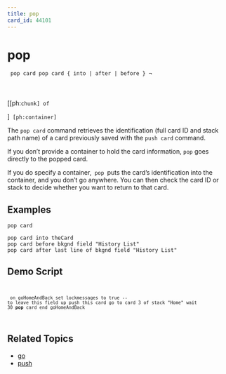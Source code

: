 ```yaml
---
title: pop
card_id: 44101
---
```


# pop

<code><pre>
pop card
pop card { into | after | before }  ¬
       
</pre></code>

[[ph:<code>chunk] of
</pre></code>

]<code> [ph:container]
</pre></code>


The <code>pop card</code> command retrieves the identification (full card ID and stack path name) of a card previously saved with the <code>push card</code> command.

If you don’t provide a container to hold the card information, <code>pop</code> goes directly to the popped card. 

If you do specify a container,<code> pop </code>puts the card’s identification into the container, and you don’t go anywhere. You can then check the card ID or stack to decide whether you want to return to that card. 


## Examples

```
pop card

pop card into theCard
pop card before bkgnd field "History List"
pop card after last line of bkgnd field "History List"
```

## Demo Script

<code><pre>
<code><pre>
on goHomeAndBack
 set lockmessages to true -- to leave this field up
 push this card
 go to card 3 of stack "Home"
 wait 30
 <b>pop</b> card
end goHomeAndBack
</pre></code>
</pre></code>

## Related Topics

* [go](/HyperTalkReference/commands/go)
* [push](/HyperTalkReference/commands/push)
